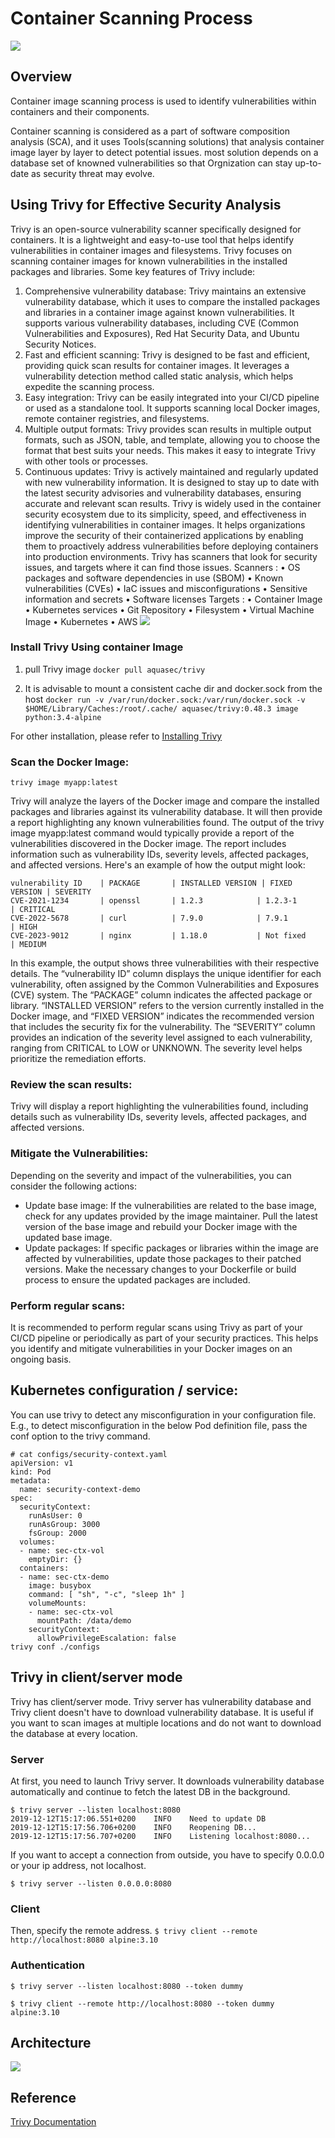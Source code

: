 # Container Scanning Process
![](../img/trivy.webp)
## Overview
Container image scanning process is used to identify vulnerabilities within containers and their components.

Container scanning is considered as a part of software composition analysis (SCA), and it uses Tools(scanning solutions) that analysis container image layer by layer to detect potential issues. most solution depends on a database set of knowned vulnerabilities so that Orgnization can stay up-to-date as security threat may evolve.

## Using Trivy for Effective Security Analysis

Trivy is an open-source vulnerability scanner specifically designed for containers. It is a lightweight and easy-to-use tool that helps identify vulnerabilities in container images and filesystems. Trivy focuses on scanning container images for known vulnerabilities in the installed packages and libraries.
Some key features of Trivy include:
1.	Comprehensive vulnerability database: Trivy maintains an extensive vulnerability database, which it uses to compare the installed packages and libraries in a container image against known vulnerabilities. It supports various vulnerability databases, including CVE (Common Vulnerabilities and Exposures), Red Hat Security Data, and Ubuntu Security Notices.
2.	Fast and efficient scanning: Trivy is designed to be fast and efficient, providing quick scan results for container images. It leverages a vulnerability detection method called static analysis, which helps expedite the scanning process.
3.	Easy integration: Trivy can be easily integrated into your CI/CD pipeline or used as a standalone tool. It supports scanning local Docker images, remote container registries, and filesystems.
4.	Multiple output formats: Trivy provides scan results in multiple output formats, such as JSON, table, and template, allowing you to choose the format that best suits your needs. This makes it easy to integrate Trivy with other tools or processes.
5.	Continuous updates: Trivy is actively maintained and regularly updated with new vulnerability information. It is designed to stay up to date with the latest security advisories and vulnerability databases, ensuring accurate and relevant scan results.
Trivy is widely used in the container security ecosystem due to its simplicity, speed, and effectiveness in identifying vulnerabilities in container images. It helps organizations improve the security of their containerized applications by enabling them to proactively address vulnerabilities before deploying containers into production environments.
Trivy has scanners that look for security issues, and targets where it can find those issues.
Scanners :
•	OS packages and software dependencies in use (SBOM)
•	Known vulnerabilities (CVEs)
•	IaC issues and misconfigurations
•	Sensitive information and secrets
•	Software licenses
Targets :
•	Container Image
•	Kubernetes services
•	Git Repository
•	Filesystem
•	Virtual Machine Image
•	Kubernetes
•	AWS
![](../img/trivy_overview.png)

### Install Trivy Using container Image
1. pull Trivy image
`docker pull aquasec/trivy`

2. It is advisable to mount a consistent cache dir and docker.sock from the host
`docker run -v /var/run/docker.sock:/var/run/docker.sock -v $HOME/Library/Caches:/root/.cache/ aquasec/trivy:0.48.3 image python:3.4-alpine
`

For other installation, please refer to [Installing Trivy](https://aquasecurity.github.io/trivy/v0.48/getting-started/installation/)

### Scan the Docker Image:

`trivy image myapp:latest`

Trivy will analyze the layers of the Docker image and compare the installed packages and libraries against its vulnerability database. It will then provide a report highlighting any known vulnerabilities found.
The output of the trivy image myapp:latest command would typically provide a report of the vulnerabilities discovered in the Docker image. The report includes information such as vulnerability IDs, severity levels, affected packages, and affected versions. Here's an example of how the output might look:
```
vulnerability ID    | PACKAGE       | INSTALLED VERSION | FIXED VERSION | SEVERITY
CVE-2021-1234       | openssl       | 1.2.3            | 1.2.3-1       | CRITICAL
CVE-2022-5678       | curl          | 7.9.0            | 7.9.1         | HIGH
CVE-2023-9012       | nginx         | 1.18.0           | Not fixed     | MEDIUM

```
In this example, the output shows three vulnerabilities with their respective details. The “vulnerability ID” column displays the unique identifier for each vulnerability, often assigned by the Common Vulnerabilities and Exposures (CVE) system. The “PACKAGE” column indicates the affected package or library. “INSTALLED VERSION” refers to the version currently installed in the Docker image, and “FIXED VERSION” indicates the recommended version that includes the security fix for the vulnerability.
The “SEVERITY” column provides an indication of the severity level assigned to each vulnerability, ranging from CRITICAL to LOW or UNKNOWN. The severity level helps prioritize the remediation efforts.

### Review the scan results:
Trivy will display a report highlighting the vulnerabilities found, including details such as vulnerability IDs, severity levels, affected packages, and affected versions.

### Mitigate the Vulnerabilities:
Depending on the severity and impact of the vulnerabilities, you can consider the following actions:
* Update base image: If the vulnerabilities are related to the base image, check for any updates provided by the image maintainer. Pull the latest version of the base image and rebuild your Docker image with the updated base image.
* Update packages: If specific packages or libraries within the image are affected by vulnerabilities, update those packages to their patched versions. Make the necessary changes to your Dockerfile or build process to ensure the updated packages are included.

### Perform regular scans: 
It is recommended to perform regular scans using Trivy as part of your CI/CD pipeline or periodically as part of your security practices. This helps you identify and mitigate vulnerabilities in your Docker images on an ongoing basis.

## Kubernetes configuration / service:
You can use trivy to detect any misconfiguration in your configuration file. E.g., to detect misconfiguration in the below Pod definition file, pass the conf option to the trivy command.

```
# cat configs/security-context.yaml 
apiVersion: v1
kind: Pod
metadata:
  name: security-context-demo
spec:
  securityContext:
    runAsUser: 0
    runAsGroup: 3000
    fsGroup: 2000
  volumes:
  - name: sec-ctx-vol
    emptyDir: {}
  containers:
  - name: sec-ctx-demo
    image: busybox
    command: [ "sh", "-c", "sleep 1h" ]
    volumeMounts:
    - name: sec-ctx-vol
      mountPath: /data/demo
    securityContext:
      allowPrivilegeEscalation: false
trivy conf ./configs

```

## Trivy in client/server mode
Trivy has client/server mode. Trivy server has vulnerability database and Trivy client doesn't have to download vulnerability database. It is useful if you want to scan images at multiple locations and do not want to download the database at every location.

### Server
At first, you need to launch Trivy server. It downloads vulnerability database automatically and continue to fetch the latest DB in the background.
```
$ trivy server --listen localhost:8080
2019-12-12T15:17:06.551+0200    INFO    Need to update DB
2019-12-12T15:17:56.706+0200    INFO    Reopening DB...
2019-12-12T15:17:56.707+0200    INFO    Listening localhost:8080...
```
If you want to accept a connection from outside, you have to specify 0.0.0.0 or your ip address, not localhost.

`$ trivy server --listen 0.0.0.0:8080`

### Client
Then, specify the remote address.
`$ trivy client --remote http://localhost:8080 alpine:3.10`

### Authentication
`$ trivy server --listen localhost:8080 --token dummy`

`$ trivy client --remote http://localhost:8080 --token dummy alpine:3.10`

## Architecture
![](../img/trivy-client-server.png)

## Reference

[Trivy Documentation](https://aquasecurity.github.io/trivy/v0.20.2/advanced/modes/client-server/)
